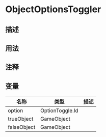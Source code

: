 # ObjectOptionsToggler
## 描述

## 用法

## 注释

## 变量
| 名称 | 类型 | 描述 |
| ----------- | ----------- | ----------- |
| option | OptionToggle.Id |  |  
| trueObject | GameObject |  |  
| falseObject | GameObject |  |  

